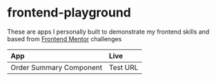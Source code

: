 # frontend-playground
These are apps I personally built to demonstrate my frontend skills and based from [Frontend Mentor](https://www.frontendmentor.io) challenges 

| App | Live |
| :--- | :--- |
| Order Summary Component | Test URL |
